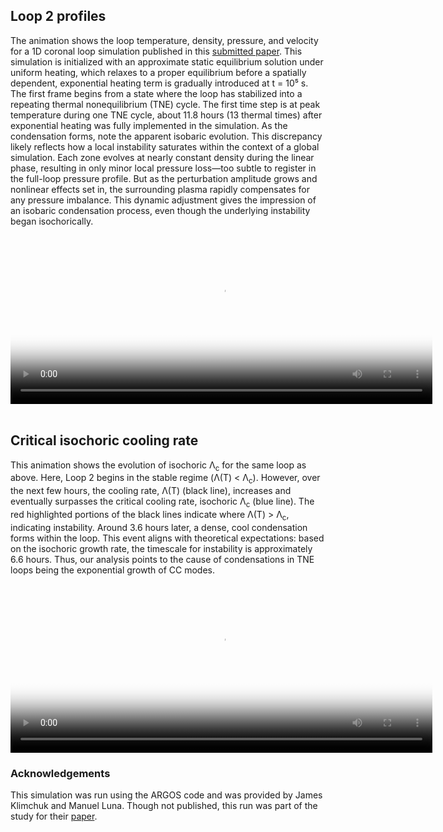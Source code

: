 ## Loop 2 profiles
The animation shows the loop temperature, density, pressure, and velocity for a 1D coronal loop simulation published in this [submitted paper](https://arxiv.org/abs/2408.15869).  This simulation is initialized with an approximate static equilibrium solution under uniform heating, which relaxes to a proper equilibrium before a spatially dependent, exponential heating term is gradually introduced at t = 10⁵ s.  The first frame begins from a state where the loop has stabilized into a repeating thermal nonequilibrium (TNE) cycle.  The first time step is at peak temperature during one TNE cycle, about 11.8 hours (13 thermal times) after exponential heating was fully implemented in the simulation.  As the condensation forms, note the apparent isobaric evolution.  This discrepancy likely reflects how a local instability saturates within the context of a global simulation.  Each zone evolves at nearly constant density during the linear phase, resulting in only minor local pressure loss—too subtle to register in the full-loop pressure profile.  But as the perturbation amplitude grows and nonlinear effects set in, the surrounding plasma rapidly compensates for any pressure imbalance. This dynamic adjustment gives the impression of an isobaric condensation process, even though the underlying instability began isochorically.  

<video poster="profile.png" width="675" height="270" controls preload> 
    <source src="tne_loop_movie_profiles.mp4" media="only screen and (min-device-width: 568px)"></source> 
    <source src="tne_loop_movie_profiles.mp4" media="only screen and (max-device-width: 568px)"></source> 
</video><br><br>


## Critical isochoric cooling rate
This animation shows the evolution of isochoric Λ<sub>c</sub> for the same loop as above.  Here, Loop 2 begins in the stable regime (Λ(T) < Λ<sub>c</sub>). However, over the next few hours, the cooling rate, Λ(T) (black line), increases and eventually surpasses the critical cooling rate, isochoric Λ<sub>c</sub> (blue line).  The red highlighted portions of the black lines indicate where Λ(T) > Λ<sub>c</sub>, indicating instability.  Around 3.6 hours later, a dense, cool condensation forms within the loop. This event aligns with theoretical expectations: based on the isochoric growth rate, the timescale for instability is approximately 6.6 hours. Thus, our analysis points to the cause of condensations in TNE loops being the exponential growth of CC modes.

<video poster="fig8.png" width="675" height="270" controls preload> 
    <source src="tne_CC_mode.mp4" media="only screen and (min-device-width: 568px)"></source> 
    <source src="tne_CC_mode.mp4" media="only screen and (max-device-width: 568px)"></source> 
</video>


### Acknowledgements
This simulation was run using the ARGOS code and was provided by James Klimchuk and Manuel Luna.  Though not published, this run was part of the study for their [paper](https://ui.adsabs.harvard.edu/abs/2019ApJ...884...68K/abstract).
